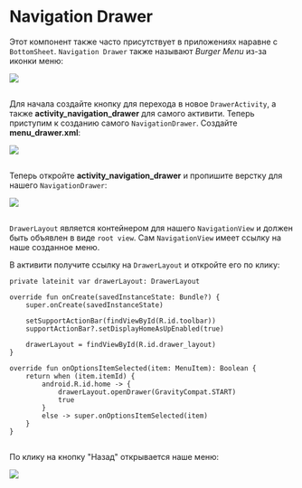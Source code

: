# Navigation Drawer

Этот компонент также часто присутствует в приложениях наравне с `BottomSheet`. `Navigation Drawer` также называют *Burger Menu* из-за иконки меню:

![](https://ucarecdn.com/476f07ed-3800-4b98-b662-3147674fce46/)

![](data:image/gif;base64,R0lGODlhAQABAPABAP///wAAACH5BAEKAAAALAAAAAABAAEAAAICRAEAOw== "Click and drag to move")

Для начала создайте кнопку для перехода в новое `DrawerActivity`, а также **activity\_navigation\_drawer** для самого активити. Теперь приступим к созданию самого `NavigationDrawer`. Создайте **menu\_drawer.xml**:

![](https://ucarecdn.com/c24019b0-90a7-4fa6-9aa4-96e0014d627a/)

![](data:image/gif;base64,R0lGODlhAQABAPABAP///wAAACH5BAEKAAAALAAAAAABAAEAAAICRAEAOw== "Click and drag to move")

Теперь откройте **activity\_navigation\_drawer** и пропишите верстку для нашего `NavigationDrawer`:

![](https://ucarecdn.com/abb8f870-5dbf-4843-afe9-f7206c57f7fa/)

![](data:image/gif;base64,R0lGODlhAQABAPABAP///wAAACH5BAEKAAAALAAAAAABAAEAAAICRAEAOw== "Click and drag to move")

`DrawerLayout` является контейнером для нашего `NavigationView` и должен быть объявлен в виде `root view`. Сам `NavigationView` имеет ссылку на наше созданное меню.

В активити получите ссылку на `DrawerLayout` и откройте его по клику:

```
private lateinit var drawerLayout: DrawerLayout

override fun onCreate(savedInstanceState: Bundle?) {
    super.onCreate(savedInstanceState)

    setSupportActionBar(findViewById(R.id.toolbar))
    supportActionBar?.setDisplayHomeAsUpEnabled(true)

    drawerLayout = findViewById(R.id.drawer_layout)
}

override fun onOptionsItemSelected(item: MenuItem): Boolean {
    return when (item.itemId) {
        android.R.id.home -> {
            drawerLayout.openDrawer(GravityCompat.START)
            true
        }
        else -> super.onOptionsItemSelected(item)
    }
}
```

![](data:image/gif;base64,R0lGODlhAQABAPABAP///wAAACH5BAEKAAAALAAAAAABAAEAAAICRAEAOw==)![](data:image/gif;base64,R0lGODlhAQABAPABAP///wAAACH5BAEKAAAALAAAAAABAAEAAAICRAEAOw== "Click and drag to move")

По клику на кнопку "Назад" открывается наше меню:

![](https://ucarecdn.com/011ac014-d752-455e-b45b-bb3bf5067ab5/)

![](data:image/gif;base64,R0lGODlhAQABAPABAP///wAAACH5BAEKAAAALAAAAAABAAEAAAICRAEAOw== "Click and drag to move")
